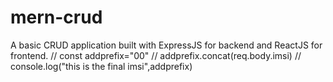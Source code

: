 # mern-crud
A basic CRUD application built with ExpressJS for backend and ReactJS for frontend.
 // const addprefix="00"
      // addprefix.concat(req.body.imsi)
      // console.log("this is the final imsi",addprefix)